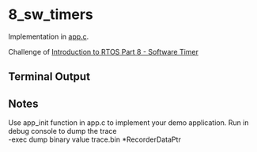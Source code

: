 # 8_sw_timers

Implementation in [app.c](./app.c).

Challenge of [Introduction to RTOS Part 8 - Software Timer ](https://www.youtube.com/watch?v=b1f1Iex0Tso&list=PLEBQazB0HUyQ4hAPU1cJED6t3DU0h34bz&index=8)

## Terminal Output

## Notes
Use app_init function in app.c to implement your demo application.
Run in debug console to dump the trace  
-exec dump binary value trace.bin *RecorderDataPtr